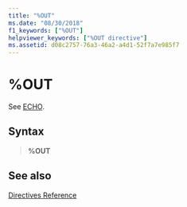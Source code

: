 ```yaml
---
title: "%OUT"
ms.date: "08/30/2018"
f1_keywords: ["%OUT"]
helpviewer_keywords: ["%OUT directive"]
ms.assetid: d08c2757-76a3-46a2-a4d1-52f7a7e985f7
---
```

# %OUT

See [ECHO](../../assembler/masm/echo.md).

## Syntax

> **%OUT**

## See also

[Directives Reference](../../assembler/masm/directives-reference.md)<br/>